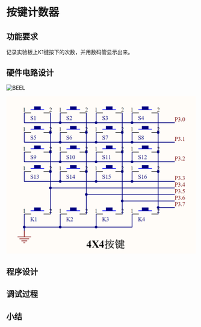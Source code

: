 # 按键计数器


## 功能要求

记录实验板上K1键按下的次数，并用数码管显示出来。


## 硬件电路设计

![BEEL](beel.png)

![PAD](pad.png)

## 程序设计

## 调试过程

## 小结